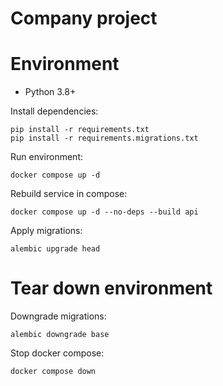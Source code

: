 # Company project

# Environment

* Python 3.8+

Install dependencies:
```shell
pip install -r requirements.txt
pip install -r requirements.migrations.txt
```

Run environment:
```shell
docker compose up -d
```

Rebuild service in compose:
```shell
docker compose up -d --no-deps --build api
```

Apply migrations:
```shell
alembic upgrade head
```

# Tear down environment

Downgrade migrations:
```shell
alembic downgrade base
```

Stop docker compose:
```shell
docker compose down
```
